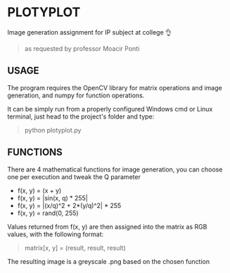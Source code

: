 # **PLOTYPLOT**

Image generation assignment for IP subject at college :ok_hand:

>   as requested by professor Moacir Ponti


## **USAGE**

The program requires the OpenCV library for matrix operations and image generation, and numpy for function operations.

It can be simply run from a properly configured Windows cmd or Linux terminal, just head to the project's folder and type:

>   python plotyplot.py

## **FUNCTIONS**

There are 4 mathematical functions for image generation, you can choose one per execution and tweak the Q parameter

* f(x, y) = (x + y)
* f(x, y) = |sin(x, q) * 255|
* f(x, y) = |(x/q)^2 + 2*(y/q)^2| * 255
* f(x, y) = rand(0, 255)

Values returned from f(x, y) are then assigned into the matrix as RGB values, with the following format:

>   matrix[x, y] = (result, result, result)

The resulting image is a greyscale .png based on the chosen function
